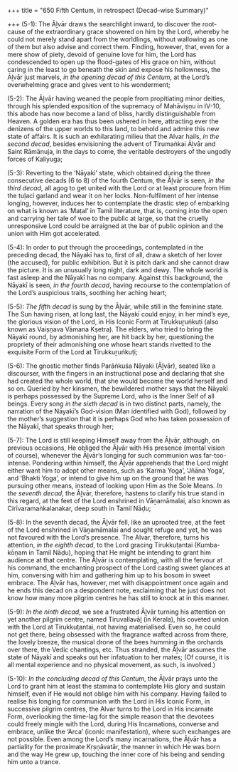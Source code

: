 +++
title = "650 Fifth Centum, in retrospect (Decad-wise Summary)"

+++
(5-1): The Āḻvār draws the searchlight inward, to discover the root-cause of the extraordinary grace showered on him by the Lord, whereby he could not merely stand apart from the worldlings, without wallowing as one of them but also advise and correct them. Finding, however, that, even for a mere show of piety, devoid of genuine love for him, the Lord has condescended to open up the flood-gates of His grace on him, without caring in the least to go beneath the skin and expose his hollowness, the Āḻvār just marvels, *in the opening decad of this Centum*, at the Lord’s overwhelming grace and gives vent to his wonderment;

(5-2): The Āḻvār having weaned the people from propitiating minor deities, through his splended exposition of the supremacy of Mahāviṣṇu in IV-10, this abode has now become a land of bliss, hardly distinguishable from Heaven. A golden era has thus been ushered in here, attracting ever the denizens of the upper worlds to this land, to behold and admire this new state of affairs. It is such an exhilarating milieu that the Alvar hails, *in the second decad*, besides envisioning the advent of Tirumaṅkai Āḻvār and Saint Rāmānuja, in the days to come, the veritable destroyers of the ungodly forces of Kaliyuga;

(5-3): Reverting to the ‘Nāyaki’ state, which obtained during the three consecutive decads (6 to 8) of the fourth Centum, the Āḻvār is seen, *in the third decad*, all agog to get united with the Lord or at least procure from Him the tuḷaci garland and wear it on her locks. Non-fulfilment of her intense longing, however, induces her to contemplate the drastic step of embarking on what is known as ‘Maṭal’ in Tamil literature, that is, coming into the open and carrying her tale of woe to the public at large, so that the cruelly unresponsive Lord could be arraigned at the bar of public opinion and the union with Him got accelerated.

(5-4): In order to put through the proceedings, contemplated in the preceding decad, the Nāyakī has to, first of all, draw a sketch of her lover (the accused), for public exhibition. But it is pitch dark and she cannot draw the picture. It is an unusually long night, dark and dewy. The whole world is fast asleep and the Nāyakī has no company. Against this background, the Nāyakī is seen, *in the fourth decad*, having recourse to the contemplation of the Lord’s auspicious traits, soothing her aching heart;

(5-5): *The fifth decad* is sung by the Āḻvār, while still in the feminine state. The Sun having risen, at long last, the Nāyakī could enjoy, in her mind’s eye, the glorious vision of the Lord, in His Iconic Form at Tirukkuṟuṅkuṭi (also known as Vaiṣṇava Vāmana Kṣetra). The elders, who tried to bring the Nāyakī round, by admonishing her, are hit back by her, questioning the propriety of their admonishing one whose heart stands rivetted to the exquisite Form of the Lord at Tirukkuṟuṅkuṭi;

(5-6): The gnostic mother finds Parāṅkuśa Nāyaki (Āḻvār), seated like a discourser, with the fingers in an instructional pose and declaring that she had created the whole world, that she would become the world herself and so on. Queried by her kinsmen, the bewildered mother says that the Nāyakī is perhaps possessed by the Supreme Lord, who is the Inner Self of all beings. Every song *in the sixth decad* is in two distinct parts, namely, the narration of the Nāyakī’s God-vision (Man identified with God), followed by the mother’s suggestion that it is perhaps God who has taken possession of the Nāyakī, that speaks through her;

(5-7): The Lord is still keeping Himself away from the Āḻvār, although, on previous occasions, He obliged the Āḻvār with His presence (mental vision of course), whenever the Āḻvār’s longing for such communion was far-too-intense. Pondering within himself, the Āḻvār apprehends that the Lord might either want him to adopt other means, such as ‘Karma Yoga’, ‘Jñāna Yoga’, and ‘Bhakti Yoga’, or intend to give him up on the ground that he was pursuing other means, instead of looking upon Him as the Sole Means. *In the seventh decad*, the Āḻvār, therefore, hastens to clarify his true stand in this regard, at the feet of the Lord enshrined in Vāṉamāmalai, also known as Cirīvaramaṅkalanakar, deep south in Tamil Nāḍu;

(5-8): In the seventh decad, the Āḻvār fell, like an uprooted tree, at the feet of the Lord enshrined in Vāṉamāmalai and sought refuge and yet, he was not favoured with the Lord’s presence. The Alvar, therefore, turns his attention, *in the eighth decad*, to the Lord gracing Tirukkuṭantai (Kumba-kōṇam in Tamil Nāḍu), hoping that He might be intending to grant him audience at that centre. The Āḻvār is contemplating, with all the fervour at his command, the enchanting prospect of the Lord casting sweet glances at him, conversing with him and gathering him up to his bosom in sweet embrace. The Āḻvār has, however, met with disappointment once again and he ends this decad on a despondent note, exclaiming that he just does not know how many more pilgrim centres he has still to knock at in this manner.

(5-9): *In the ninth decad*, we see a frustrated Āḻvār turning his attention on yet another pilgrim centre, named Tiruvallavāḻ (in Kerala), his coveted union with the Lord at Tirukkuṭantai, not having materialised. Even so, he could not get there, being obsessed with the fragrance wafted across from there, the lovely breeze, the musical drone of the bees humming in the orchards over there, the Vedic chantings, etc. Thus stranded, the Āḻvār assumes the state of Nāyakī and speaks out her infatuation to her mates; (Of course, it is all mental experience and no physical movement, as such, is involved.)

(5-10): *In the concluding decad of this Centum*, the Āḻvār prays unto the Lord to grant him at least the stamina to contemplate His glory and sustain himself, even if He would not oblige him with his company. Having failed to realise his longing for communion with the Lord in His Iconic Form, in successive pilgrim centres, the Alvar turns to the Lord in His incarnate Form, overlooking the time-lag for the simple reason that the devotees could freely mingle with the Lord, during His Incarnations, converse and embrace, unlike the ‘Arca’ (iconic manifestation), where such exchanges are not possible. Even among the Lord’s many incarnations, the Āḻvār has a partiality for the proximate Kṛṣṇāvatār, the manner in which He was born and the way He grew up, touching the inner core of his being and sending him unto a trance.


